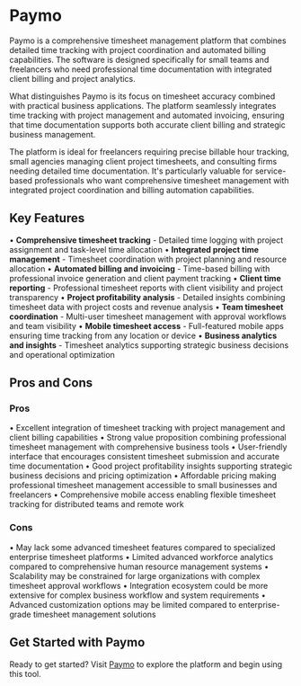# Paymo

Paymo is a comprehensive timesheet management platform that combines detailed time tracking with project coordination and automated billing capabilities. The software is designed specifically for small teams and freelancers who need professional time documentation with integrated client billing and project analytics.

What distinguishes Paymo is its focus on timesheet accuracy combined with practical business applications. The platform seamlessly integrates time tracking with project management and automated invoicing, ensuring that time documentation supports both accurate client billing and strategic business management.

The platform is ideal for freelancers requiring precise billable hour tracking, small agencies managing client project timesheets, and consulting firms needing detailed time documentation. It's particularly valuable for service-based professionals who want comprehensive timesheet management with integrated project coordination and billing automation capabilities.

## Key Features

• **Comprehensive timesheet tracking** - Detailed time logging with project assignment and task-level time allocation
• **Integrated project time management** - Timesheet coordination with project planning and resource allocation
• **Automated billing and invoicing** - Time-based billing with professional invoice generation and client payment tracking
• **Client time reporting** - Professional timesheet reports with client visibility and project transparency
• **Project profitability analysis** - Detailed insights combining timesheet data with project costs and revenue analysis
• **Team timesheet coordination** - Multi-user timesheet management with approval workflows and team visibility
• **Mobile timesheet access** - Full-featured mobile apps ensuring time tracking from any location or device
• **Business analytics and insights** - Timesheet analytics supporting strategic business decisions and operational optimization

## Pros and Cons

### Pros
• Excellent integration of timesheet tracking with project management and client billing capabilities
• Strong value proposition combining professional timesheet management with comprehensive business tools
• User-friendly interface that encourages consistent timesheet submission and accurate time documentation
• Good project profitability insights supporting strategic business decisions and pricing optimization
• Affordable pricing making professional timesheet management accessible to small businesses and freelancers
• Comprehensive mobile access enabling flexible timesheet tracking for distributed teams and remote work

### Cons
• May lack some advanced timesheet features compared to specialized enterprise timesheet platforms
• Limited advanced workforce analytics compared to comprehensive human resource management systems
• Scalability may be constrained for large organizations with complex timesheet approval workflows
• Integration ecosystem could be more extensive for complex business workflow and system requirements
• Advanced customization options may be limited compared to enterprise-grade timesheet management solutions

## Get Started with Paymo

Ready to get started? Visit [Paymo](https://www.paymoapp.com) to explore the platform and begin using this tool.